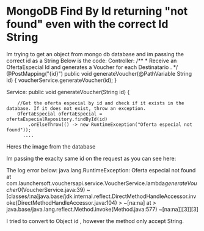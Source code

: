 
# MongoDB Find By Id returning "not found" even with the correct Id String

Im trying to get an object from mongo db database and im passing the correct id as a String
Below is the code:
Controller:
 /**
     * Receive an OfertaEspecial Id and generates a Voucher for each Destinatario .
     */
    @PostMapping("{id}")
    public void generateVoucher(@PathVariable String id) {
        voucherService.generateVoucher(id);
    }

Service:
  public void generateVoucher(String id) {

        //Get the oferta especial by id and check if it exists in the database. If it does not exist, throw an exception.
        OfertaEspecial ofertaEspecial = ofertaEspecialRepository.findById(id)
            .orElseThrow(() -> new RuntimeException("Oferta especial not found"));
          ....

Heres the image from the database

Im passing the exaclty same id on the request as you can see here:

The log error below:
java.lang.RuntimeException: Oferta especial not found
    at com.launchersoft.vouchersapi.service.VoucherService.lambda$generateVoucher$0(VoucherService.java:39) ~[classes/:na]java.base/jdk.internal.reflect.DirectMethodHandleAccessor.invoke(DirectMethodHandleAccessor.java:104)
    > ~\[na:na\]    at
    > java.base/java.lang.reflect.Method.invoke(Method.java:577) ~\[na:na\]][3]][3]

I tried to convert to Object id , however the method only accept String.

        